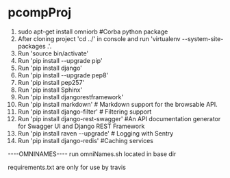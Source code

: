 # pcompProj
1. sudo apt-get install omniorb  	#Corba python package 
2. After cloning project 'cd ../' in console and run 'virtualenv --system-site-packages .'.
3. Run 'source bin/activate'
4. Run 'pip install --upgrade pip'
5. Run 'pip install django'
6. Run 'pip install --upgrade pep8'
7. Run 'pip install pep257'
8. Run 'pip install Sphinx'
9. Run 'pip install djangorestframework'
10. Run 'pip install markdown'       # Markdown support for the browsable API.
11. Run 'pip install django-filter'  # Filtering support
12. Run 'pip install django-rest-swagger' #An API documentation generator for Swagger UI and Django REST Framework
13. Run 'pip install raven --upgrade' # Logging with Sentry
14. Run 'pip install django-redis' #Caching services


----OMNINAMES----
run omniNames.sh located in base dir


requirements.txt are only for use by travis
